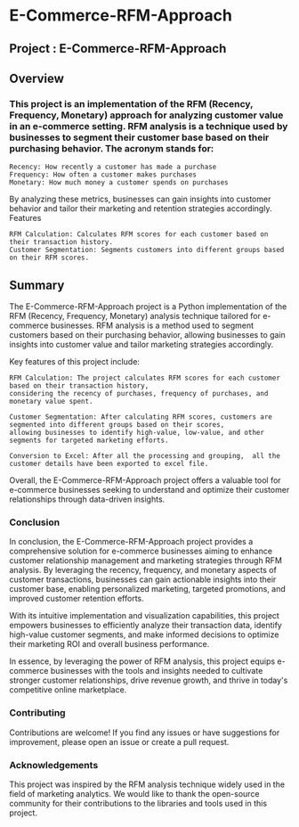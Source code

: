 # E-Commerce-RFM-Approach
## Project : E-Commerce-RFM-Approach
## Overview

### This project is an implementation of the RFM (Recency, Frequency, Monetary) approach for analyzing customer value in an e-commerce setting. RFM analysis is a technique used by businesses to segment their customer base based on their purchasing behavior. The acronym stands for:

    Recency: How recently a customer has made a purchase
    Frequency: How often a customer makes purchases
    Monetary: How much money a customer spends on purchases

By analyzing these metrics, businesses can gain insights into customer behavior and tailor their marketing and retention strategies accordingly.
Features

    RFM Calculation: Calculates RFM scores for each customer based on their transaction history.
    Customer Segmentation: Segments customers into different groups based on their RFM scores.

## Summary
The E-Commerce-RFM-Approach project is a Python implementation of the RFM (Recency, Frequency, Monetary) analysis technique tailored for e-commerce businesses. RFM analysis is a method used to segment customers based on their purchasing behavior, allowing businesses to gain insights into customer value and tailor marketing strategies accordingly.

Key features of this project include:

    RFM Calculation: The project calculates RFM scores for each customer based on their transaction history, 
    considering the recency of purchases, frequency of purchases, and monetary value spent.

    Customer Segmentation: After calculating RFM scores, customers are segmented into different groups based on their scores,
    allowing businesses to identify high-value, low-value, and other segments for targeted marketing efforts.

    Conversion to Excel: After all the processing and grouping,  all the customer details have been exported to excel file.

Overall, the E-Commerce-RFM-Approach project offers a valuable tool for e-commerce businesses seeking to understand and optimize their customer relationships through data-driven insights.

### Conclusion
In conclusion, the E-Commerce-RFM-Approach project provides a comprehensive solution for e-commerce businesses aiming to enhance customer relationship management and marketing strategies through RFM analysis. By leveraging the recency, frequency, and monetary aspects of customer transactions, businesses can gain actionable insights into their customer base, enabling personalized marketing, targeted promotions, and improved customer retention efforts.

With its intuitive implementation and visualization capabilities, this project empowers businesses to efficiently analyze their transaction data, identify high-value customer segments, and make informed decisions to optimize their marketing ROI and overall business performance.

In essence, by leveraging the power of RFM analysis, this project equips e-commerce businesses with the tools and insights needed to cultivate stronger customer relationships, drive revenue growth, and thrive in today's competitive online marketplace.

### Contributing

Contributions are welcome! If you find any issues or have suggestions for improvement, please open an issue or create a pull request.

### Acknowledgements

This project was inspired by the RFM analysis technique widely used in the field of marketing analytics. We would like to thank the open-source community for their contributions to the libraries and tools used in this project.

